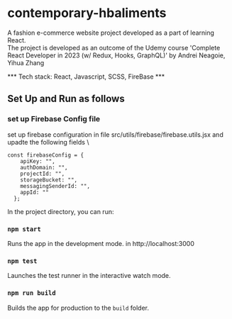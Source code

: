 # contemporary-hbaliments

A fashion e-commerce website project developed as a part of learning React. \
The project is developed as an outcome of the Udemy course 'Complete React Developer in 2023 (w/ Redux, Hooks, GraphQL)'
by Andrei Neagoie, Yihua Zhang

*** Tech stack: React, Javascript, SCSS, FireBase ***

## Set Up and Run as follows

### set up Firebase Config file

set up firebase configuration in file src/utils/firebase/firebase.utils.jsx and upadte the following fields \
```
const firebaseConfig = {  
    apiKey: "", 
    authDomain: "", 
    projectId: "", 
    storageBucket: "", 
    messagingSenderId: "", 
    appId: "" 
  }; 
```


In the project directory, you can run:

### `npm start`

Runs the app in the development mode. in http://localhost:3000


### `npm test`

Launches the test runner in the interactive watch mode.

### `npm run build`

Builds the app for production to the `build` folder.

